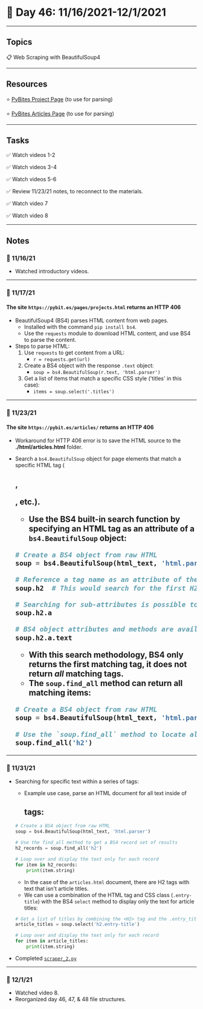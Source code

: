 # :calendar: Day 46: 11/16/2021-12/1/2021

---

## Topics

:clipboard: Web Scraping with BeautifulSoup4

---

## Resources

:star: [PyBites Project Page](https://pybit.es/pages/projects.html) (to use for parsing)

:star: [PyBites Articles Page](https://pybit.es/articles/) (to use for parsing)

---

## Tasks

:white_check_mark: Watch videos 1-2

:white_check_mark: Watch videos 3-4

:white_check_mark: Watch videos 5-6

:white_check_mark: Review 11/23/21 notes, to reconnect to the materials.

:white_check_mark: Watch video 7

:white_check_mark: Watch video 8

---

## Notes

### :notebook: 11/16/21

- Watched introductory videos.

---

### :notebook: 11/17/21

#### The site `https://pybit.es/pages/projects.html` returns an HTTP 406

- BeautifulSoup4 (BS4) parses HTML content from web pages.
    - Installed with the command `pip install bs4`.
    - Use the `requests` module to download HTML content, and use BS4 to parse the content.
- Steps to parse HTML:
    1. Use `requests` to get content from a URL:
        - `r = requests.get(url)`
    2. Create a BS4 object with the response `.text` object:
        - `soup = bs4.BeautifulSoup(r.text, 'html.parser')`
    3. Get a list of items that match a specific CSS style ('titles' in this case):
        - `items = soup.select('.titles')`

---

### :notebook: 11/23/21

#### The site `https://pybit.es/articles/` returns an HTTP 406

- Workaround for HTTP 406 error is to save the HTML source to the **./html/articles.html** folder.
- Search a `bs4.BeautifulSoup` object for page elements that match a specific HTML tag (<h2>, <p>, etc.).
    - Use the BS4 built-in search function by specifying an HTML tag as an attribute of a `bs4.BeautifulSoup` object:

    ```python
    # Create a BS4 object from raw HTML
    soup = bs4.BeautifulSoup(html_text, 'html.parser')

    # Reference a tag name as an attribute of the BS4 object to search for matches
    soup.h2  # This would search for the first H2 tag element

    # Searching for sub-attributes is possible too
    soup.h2.a

    # BS4 object attributes and methods are available for HTML tag attributes
    soup.h2.a.text
    ```

    - With this search methodology, BS4 only returns the first matching tag, it does not return _all_ matching tags.
    - The `soup.find_all` method can return all matching items:

     ```python
    # Create a BS4 object from raw HTML
    soup = bs4.BeautifulSoup(html_text, 'html.parser')

    # Use the `soup.find_all` method to locate all H2 elements
    soup.find_all('h2')
    ```

---

### :notebook: 11/31/21

- Searching for specific text within a series of tags:
    - Example use case, parse an HTML document for all text inside of <h2> tags:

    ```python
    # Create a BS4 object from raw HTML
    soup = bs4.BeautifulSoup(html_text, 'html.parser')

    # Use the find_all method to get a BS4 record set of results
    h2_records = soup.find_all('h2')

    # Loop over and display the text only for each record
    for item in h2_records:
        print(item.string)
    ```

    - In the case of the `articles.html` document, there are H2 tags with text that isn't article titles.
    - We can use a combination of the HTML tag and CSS class (`.entry-title`) with the BS4 `select` method to display only the text for article titles:

    ```python
    # Get a list of titles by combining the <H2> tag and the .entry_title CSS class
    article_titles = soup.select('h2.entry-title')

    # Loop over and display the text only for each record
    for item in article_titles:
        print(item.string)
    ```

- Completed [`scraper_2.py`](scraper_2.py)

---

### :notebook: 12/1/21

- Watched video 8.
- Reorganized day 46, 47, & 48 file structures.
